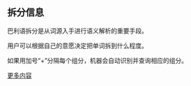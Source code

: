 ## 拆分信息
巴利语拆分是从词源入手进行语义解析的重要手段。

用户可以根据自己的意愿决定把单词拆到什么程度。

如果用加号“+”分隔每个组分，机器会自动识别并查询相应的组分。

[更多内容](https://visuddhinanda.gitbook.io/wikipali-help-zh-hans/v/master/wbw/edit_win)